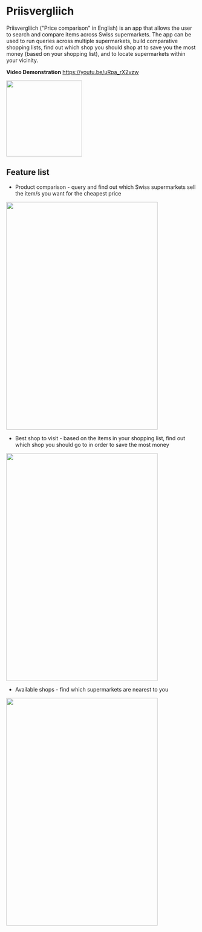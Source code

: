 # Priisvergliich

Priisvergliich ("Price comparison" in English) is an app that allows the user to search and compare items across Swiss supermarkets. The app can be used to run queries across multiple supermarkets, build comparative shopping lists, find out which shop you should shop at to save you the most money (based on your shopping list), and to locate supermarkets within your vicinity.

**Video Demonstration** https://youtu.be/uRpa_rX2vzw

<img src="https://i.imgur.com/m8NVIP7.png" width="200" height="200" />

## Feature list

* Product comparison - query and find out which Swiss supermarkets sell the item/s you want for the cheapest price


<img src="https://i.imgur.com/UtVo1h7.png" width="400" height="600" />


* Best shop to visit - based on the items in your shopping list, find out which shop you should go to in order to save the most money


<img src="https://i.imgur.com/0dHBYYN.png" width="400" height="600" />


* Available shops - find which supermarkets are nearest to you

<img src="https://i.imgur.com/aw8iYVj.png" width="400" height="600" />

